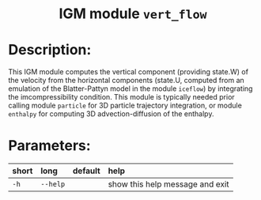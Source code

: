 ### <h1 align="center" id="title">IGM module `vert_flow` </h1>

# Description:

This IGM module computes the vertical component (providing state.W) of the velocity from the horizontal components (state.U, computed from an emulation of the Blatter-Pattyn model in the module `iceflow`) by integrating the imcompressibility condition. This module is typically needed prior calling module `particle` for 3D particle trajectory integration, or module `enthalpy` for computing 3D advection-diffusion of the enthalpy.

 
# Parameters: 


|short|long|default|help|
| :--- | :--- | :--- | :--- |
|`-h`|`--help`||show this help message and exit|
